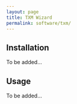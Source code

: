 ```yaml
---
layout: page
title: TXM Wizard
permalink: software/txm/
---
```


## Installation

To be added...

## Usage

To be added...

